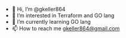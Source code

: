 - 👋 Hi, I’m @gkeller864
- 👀 I’m interested in Terraform and GO lang
- 🌱 I’m currently learning GO lang
- 📫 How to reach me gkeller864@gmail.com

<!---
gkeller864/gkeller864 is a ✨ special ✨ repository because its `README.md` (this file) appears on your GitHub profile.
You can click the Preview link to take a look at your changes.
--->
